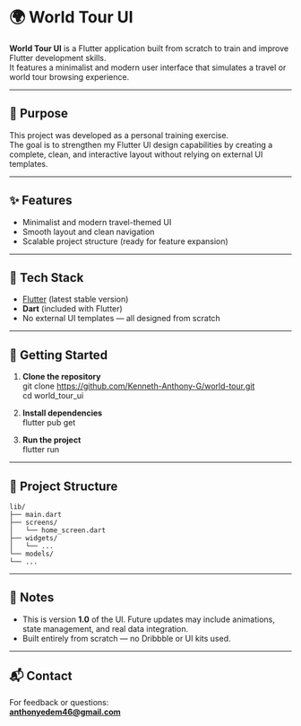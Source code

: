 # 🌍 World Tour UI

**World Tour UI** is a Flutter application built from scratch to train and improve Flutter development skills.  
It features a minimalist and modern user interface that simulates a travel or world tour browsing experience.

---

## 📌 Purpose

This project was developed as a personal training exercise.  
The goal is to strengthen my Flutter UI design capabilities by creating a complete, clean, and interactive layout without relying on external UI templates.

---

## ✨ Features

- Minimalist and modern travel-themed UI
- Smooth layout and clean navigation
- Scalable project structure (ready for feature expansion)

---

## 🧰 Tech Stack

- [Flutter][flutter] (latest stable version)
- **Dart** (included with Flutter)
- No external UI templates — all designed from scratch


[flutter]: https://flutter.dev/docs/get-started/install

---

## 🚀 Getting Started

1. **Clone the repository**  
   git clone https://github.com/Kenneth-Anthony-G/world-tour.git  
   cd world_tour_ui

2. **Install dependencies**  
   flutter pub get

3. **Run the project**  
   flutter run

---

## 📁 Project Structure
```
lib/  
├── main.dart  
├── screens/  
│   └── home_screen.dart  
├── widgets/  
│   └── ...  
└── models/  
└── ... 
```

---

## 📌 Notes

- This is version **1.0** of the UI. Future updates may include animations, state management, and real data integration.
- Built entirely from scratch — no Dribbble or UI kits used.

---

## 📬 Contact

For feedback or questions:  
**anthonyedem46@gmail.com**
